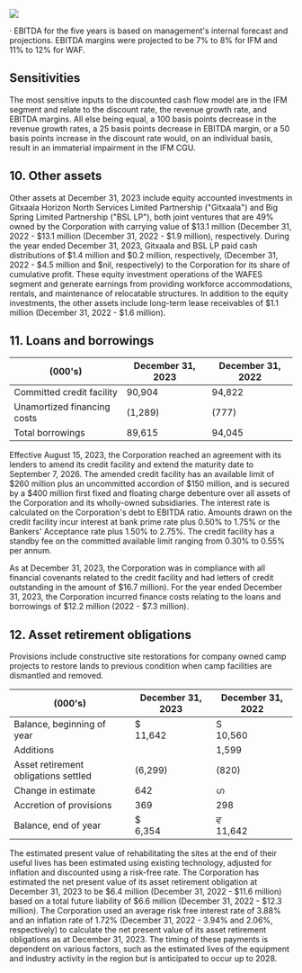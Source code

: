 ![](_page_0_Picture_1.jpeg)

· EBITDA for the five years is based on management's internal forecast and projections. EBITDA margins were projected to be 7% to 8% for IFM and 11% to 12% for WAF.

## Sensitivities

The most sensitive inputs to the discounted cash flow model are in the IFM segment and relate to the discount rate, the revenue growth rate, and EBITDA margins. All else being equal, a 100 basis points decrease in the revenue growth rates, a 25 basis points decrease in EBITDA margin, or a 50 basis points increase in the discount rate would, on an individual basis, result in an immaterial impairment in the IFM CGU.

## 10. Other assets

Other assets at December 31, 2023 include equity accounted investments in Gitxaala Horizon North Services Limited Partnership ("Gitxaala") and Big Spring Limited Partnership ("BSL LP"), both joint ventures that are 49% owned by the Corporation with carrying value of \$13.1 million (December 31, 2022 - \$13.1 million (December 31, 2022 - \$1.9 million), respectively. During the year ended December 31, 2023, Gitxaala and BSL LP paid cash distributions of \$1.4 million and \$0.2 million, respectively, (December 31, 2022 - \$4.5 million and \$nil, respectively) to the Corporation for its share of cumulative profit. These equity investment operations of the WAFES segment and generate earnings from providing workforce accommodations, rentals, and maintenance of relocatable structures. In addition to the equity investments, the other assets include long-term lease receivables of \$1.1 million (December 31, 2022 - \$1.6 million).

## 11. Loans and borrowings

| (000's)                     | December 31, 2023 | December 31, 2022 |
|-----------------------------|-------------------|-------------------|
| Committed credit facility   | 90,904            | 94,822            |
| Unamortized financing costs | (1,289)           | (777)             |
| Total borrowings            | 89,615            | 94,045            |

Effective August 15, 2023, the Corporation reached an agreement with its lenders to amend its credit facility and extend the maturity date to September 7, 2026. The amended credit facility has an available limit of \$260 million plus an uncommitted accordion of \$150 million, and is secured by a \$400 million first fixed and floating charge debenture over all assets of the Corporation and its wholly-owned subsidiaries. The interest rate is calculated on the Corporation's debt to EBITDA ratio. Amounts drawn on the credit facility incur interest at bank prime rate plus 0.50% to 1.75% or the Bankers' Acceptance rate plus 1.50% to 2.75%. The credit facility has a standby fee on the committed available limit ranging from 0.30% to 0.55% per annum.

As at December 31, 2023, the Corporation was in compliance with all financial covenants related to the credit facility and had letters of credit outstanding in the amount of \$16.7 million). For the year ended December 31, 2023, the Corporation incurred finance costs relating to the loans and borrowings of \$12.2 million (2022 - \$7.3 million).

## 12. Asset retirement obligations

Provisions include constructive site restorations for company owned camp projects to restore lands to previous condition when camp facilities are dismantled and removed.

| (000's)                              | December 31, 2023 | December 31, 2022 |
|--------------------------------------|-------------------|-------------------|
| Balance, beginning of year           | \$<br>11,642      | S<br>10,560       |
| Additions                            |                   | 1,599             |
| Asset retirement obligations settled | (6,299)           | (820)             |
| Change in estimate                   | 642               | ഗ                 |
| Accretion of provisions              | 369               | 298               |
| Balance, end of year                 | \$<br>6,354       | ਵ<br>11,642       |

The estimated present value of rehabilitating the sites at the end of their useful lives has been estimated using existing technology, adjusted for inflation and discounted using a risk-free rate. The Corporation has estimated the net present value of its asset retirement obligation at December 31, 2023 to be \$6.4 million (December 31, 2022 - \$11.6 million) based on a total future liability of \$6.6 million (December 31, 2022 - \$12.3 million). The Corporation used an average risk free interest rate of 3.88% and an inflation rate of 1.72% (December 31, 2022 - 3.94% and 2.06%, respectively) to calculate the net present value of its asset retirement obligations as at December 31, 2023. The timing of these payments is dependent on various factors, such as the estimated lives of the equipment and industry activity in the region but is anticipated to occur up to 2028.